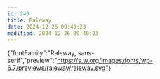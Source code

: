 ```yaml
---
id: 240
title: Raleway
date: 2024-12-26 09:40:23
modified: 2024-12-26 09:40:23
---
```



{"fontFamily":"Raleway, sans-serif","preview":"https://s.w.org/images/fonts/wp-6.7/previews/raleway/raleway.svg"}